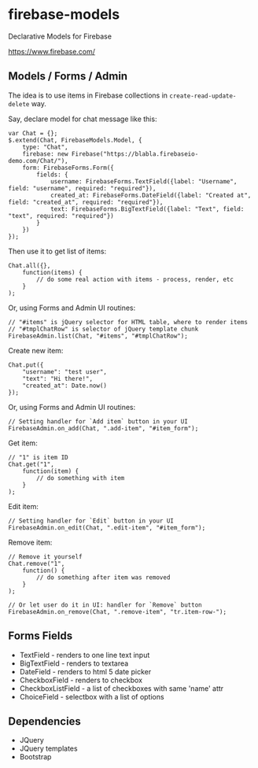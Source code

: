 firebase-models
===============

Declarative Models for Firebase

https://www.firebase.com/


Models / Forms / Admin
----------------------

The idea is to use items in Firebase collections in `create-read-update-delete` way.

Say, declare model for chat message like this:

    var Chat = {};
    $.extend(Chat, FirebaseModels.Model, {
        type: "Chat",
        firebase: new Firebase("https://blabla.firebaseio-demo.com/Chat/"),
        form: FirebaseForms.Form({
            fields: {
                username: FirebaseForms.TextField({label: "Username", field: "username", required: "required"}),
                created_at: FirebaseForms.DateField({label: "Created at", field: "created_at", required: "required"}),
                text: FirebaseForms.BigTextField({label: "Text", field: "text", required: "required"})
            }
        })
    });

Then use it to get list of items:

    Chat.all({},
        function(items) {
            // do some real action with items - process, render, etc
        }
    );

Or, using Forms and Admin UI routines:

    // "#items" is jQuery selector for HTML table, where to render items
    // "#tmplChatRow" is selector of jQuery template chunk
    FirebaseAdmin.list(Chat, "#items", "#tmplChatRow");

Create new item:

    Chat.put({
        "username": "test user",
        "text": "Hi there!",
        "created_at": Date.now()
    });

Or, using Forms and Admin UI routines:

    // Setting handler for `Add item` button in your UI
    FirebaseAdmin.on_add(Chat, ".add-item", "#item_form");

Get item:

    // "1" is item ID
    Chat.get("1",
        function(item) {
            // do something with item
        }
    );

Edit item:

    // Setting handler for `Edit` button in your UI
    FirebaseAdmin.on_edit(Chat, ".edit-item", "#item_form");

Remove item:

    // Remove it yourself
    Chat.remove("1",
        function() {
            // do something after item was removed
        }
    );

    // Or let user do it in UI: handler for `Remove` button
    FirebaseAdmin.on_remove(Chat, ".remove-item", "tr.item-row-");


Forms Fields
------------

 * TextField - renders to one line text input
 * BigTextField - renders to textarea
 * DateField - renders to html 5 date picker
 * CheckboxField - renders to checkbox
 * CheckboxListField - a list of checkboxes with same 'name' attr
 * ChoiceField - selectbox with a list of options


Dependencies
------------

 * JQuery
 * JQuery templates
 * Bootstrap
